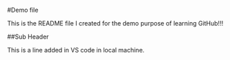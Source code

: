#Demo file

This is the README file I created for the demo purpose of learning GitHub!!!


##Sub Header

This is a line added in VS code in local machine.